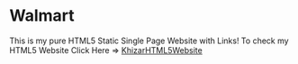 # Walmart
This is my pure HTML5 Static Single Page Website with Links!
To check my HTML5 Website 
Click Here => [KhizarHTML5Website](http://khizarhtmlwebsite.surge.sh)
